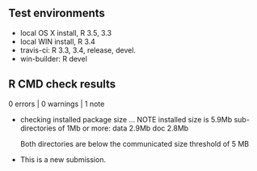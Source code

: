 ## Test environments
* local OS X install, R 3.5, 3.3
* local WIN install, R 3.4
* travis-ci: R 3.3, 3.4, release, devel.
* win-builder: R devel

## R CMD check results

0 errors | 0 warnings | 1 note
* checking installed package size ... NOTE
  installed size is  5.9Mb
  sub-directories of 1Mb or more:
    data   2.9Mb
    doc    2.8Mb
  
  Both directories are below the communicated size threshold of 5 MB
  
* This is a new submission.
